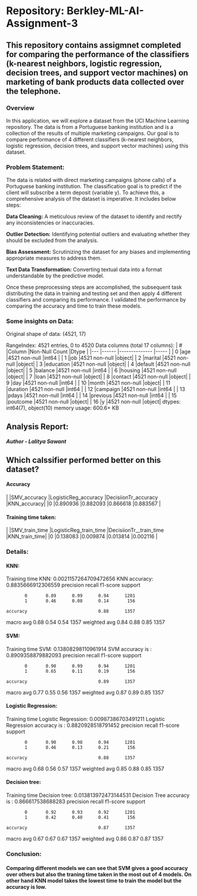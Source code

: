 # Repository: Berkley-ML-AI-Assignment-3

## This repository contains assigmnet completed for comparing the performance of the classifiers (k-nearest neighbors, logistic regression, decision trees, and support vector machines) on marketing of bank products data collected over the telephone.

### **Overview**

In this application, we will explore a dataset from the UCI Machine Learning repository. The data is from a Portuguese banking institution and is a collection of the results of multiple marketing campaigns. Our goal is to compare performance of 4 different classifiers (k-nearest neighbors, logistic regression, decision trees, and support vector machines) using this dataset.

### **Problem Statement:**
The data is related with direct marketing campaigns (phone calls) of a Portuguese banking institution. The classification goal is to predict if the client will subscribe a term deposit (variable y). To achieve this, a comprehensive analysis of the dataset is imperative. It  includes below steps:

**Data Cleaning:** A meticulous review of the dataset to identify and rectify any inconsistencies or inaccuracies.

**Outlier Detection:** Identifying potential outliers and evaluating whether they should be excluded from the analysis.

**Bias Assessment:** Scrutinizing the dataset for any biases and implementing appropriate measures to address them.

**Text Data Transformation:** Converting textual data into a format understandable by the predictive model.

Once these preprocessing steps are accomplished, the subsequent task distributing the data in training and testing set and then apply 4 different classifiers and comparing its performance. I validated the performance by comparing the accuracy and time to train these models.

### **Some insights on Data:**
Original shape of data: (4521, 17)

RangeIndex: 4521 entries, 0 to 4520
Data columns (total 17 columns):
| #   |Column     |Non-Null Count  |Dtype |
|---  |------     |--------------  |----- |
| 0   |age        |4521 non-null   |int64 |
| 1   |job        |4521 non-null   |object|
| 2   |marital    |4521 non-null   |object|
| 3   |education  |4521 non-null   |object|
| 4   |default    |4521 non-null   |object|
| 5   |balance    |4521 non-null   |int64 |
| 6   |housing    |4521 non-null   |object|
| 7   |loan       |4521 non-null   |object|
| 8   |contact    |4521 non-null   |object|
| 9   |day        |4521 non-null   |int64 |
| 10  |month      |4521 non-null   |object|
| 11  |duration   |4521 non-null   |int64 |
| 12  |campaign   |4521 non-null   |int64 |
| 13  |pdays      |4521 non-null   |int64 |
| 14  |previous   |4521 non-null   |int64 |
| 15  |poutcome   |4521 non-null   |object|
| 16  |y          |4521 non-null   |object|
dtypes: int64(7), object(10)
memory usage: 600.6+ KB


## **Analysis Report:**                         
#####                                                  Author - Lalitya Sawant
## Which calssifier performed better on this dataset?
#### Accuracy
|	  |SMV_accuracy	|LogisticReg_accuracy	|DecisiionTr_accuracy	|KNN_accuracy|
|0	|0.890936	    |0.882093           	|0.866618           	|0.883567    |

#### Training time taken:
|   |SMV_train_time	|LogisticReg_train_time	|DecisiionTr__train_time	|KNN_train_time|
|0	|0.138083	      |0.009874           	  |0.013814               	|0.002116      |

### **Details:**
#### KNN:
Training time KNN: 0.0021157264709472656
KNN accuracy: 0.8835666912306559
              precision    recall  f1-score   support

           0       0.89      0.99      0.94      1201
           1       0.46      0.08      0.14       156

    accuracy                           0.88      1357
   macro avg       0.68      0.54      0.54      1357
weighted avg       0.84      0.88      0.85      1357

#### SVM:
Training time SVM: 0.13808298110961914
SVM accuracy is : 0.8909358879882093
              precision    recall  f1-score   support

           0       0.90      0.99      0.94      1201
           1       0.65      0.11      0.19       156

    accuracy                           0.89      1357
   macro avg       0.77      0.55      0.56      1357
weighted avg       0.87      0.89      0.85      1357

#### Logistic Regression:
Training time Logistic Regression: 0.00987386703491211
Logistic Regression accuracy is : 0.8820928518791452
              precision    recall  f1-score   support

           0       0.90      0.98      0.94      1201
           1       0.46      0.13      0.21       156

    accuracy                           0.88      1357
   macro avg       0.68      0.56      0.57      1357
weighted avg       0.85      0.88      0.85      1357

#### Decision tree:
Training time Decision tree: 0.013813972473144531
Decision Tree accuracy is : 0.866617538688283
              precision    recall  f1-score   support

           0       0.92      0.93      0.92      1201
           1       0.42      0.40      0.41       156

    accuracy                           0.87      1357
   macro avg       0.67      0.67      0.67      1357
weighted avg       0.86      0.87      0.87      1357


### **Conclusion:**
#### Comparing different models we can see that SVM gives a good accuracy over others but also the traning time taken in the most out of 4 models. On other hand KNN model takes the lowest time to train the model but the accuracy is low.
